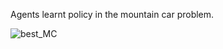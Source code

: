 Agents learnt policy in the mountain car problem.

![best_MC](https://user-images.githubusercontent.com/103067980/162455217-ccaa9a81-ec53-4f79-87ed-6a2b85fa3bdb.gif)
